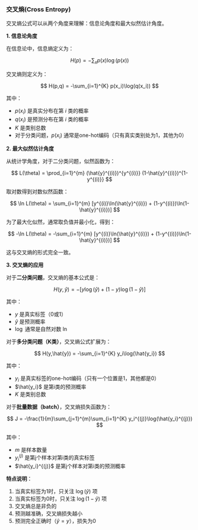 ### 交叉熵(Cross Entropy)


交叉熵公式可以从两个角度来理解：信息论角度和最大似然估计角度。

**1. 信息论角度**

在信息论中，信息熵定义为：

$$
H(p) = -\sum_x p(x)\log(p(x))
$$

交叉熵则定义为：

$$
H(p,q) = -\sum_{i=1}^{K} p(x_i)\log(q(x_i))
$$

其中：
- $p(x_i)$ 是真实分布在第 $i$ 类的概率
- $q(x_i)$ 是预测分布在第 $i$ 类的概率
- $K$ 是类别总数
- 对于分类问题，$p(x_i)$ 通常是one-hot编码（只有真实类别处为1，其他为0）

**2. 最大似然估计角度**

从统计学角度，对于二分类问题，似然函数为：

$$
L(\theta) = \prod_{i=1}^{m} (\hat{y}^{(i)})^{y^{(i)}} (1-\hat{y}^{(i)})^{1-y^{(i)}}
$$

取对数得到对数似然函数：

$$
\ln L(\theta) = \sum_{i=1}^{m} [y^{(i)}\ln(\hat{y}^{(i)}) + (1-y^{(i)})\ln(1-\hat{y}^{(i)})]
$$

为了最大化似然，通常取负值并最小化，得到：

$$
-\ln L(\theta) = -\sum_{i=1}^{m} [y^{(i)}\ln(\hat{y}^{(i)}) + (1-y^{(i)})\ln(1-\hat{y}^{(i)})]
$$

这与交叉熵的形式完全一致。

**3. 交叉熵的应用**

对于**二分类问题**，交叉熵的基本公式是：

$$
H(y,\hat{y}) = -[y\log(\hat{y}) + (1-y)\log(1-\hat{y})]
$$

其中：
- $y$ 是真实标签（0或1）
- $\hat{y}$ 是预测概率
- $\log$ 通常是自然对数 $\ln$

对于**多分类问题（K类）**，交叉熵公式扩展为：

$$
H(y,\hat{y}) = -\sum_{i=1}^{K} y_i\log(\hat{y_i})
$$

其中：
- $y_i$ 是真实标签的one-hot编码（只有一个位置是1，其他都是0）
- $\hat{y_i}$ 是第i类的预测概率
- $K$ 是类别总数

对于**批量数据（batch）**，交叉熵损失函数为：

$$
J = -\frac{1}{m}\sum_{j=1}^{m}\sum_{i=1}^{K} y_i^{(j)}\log(\hat{y_i}^{(j)})
$$

其中：
- $m$ 是样本数量
- $y_i^{(j)}$ 是第j个样本对第i类的真实标签
- $\hat{y_i}^{(j)}$ 是第j个样本对第i类的预测概率

**特点说明**：
1. 当真实标签为1时，只关注 $\log(\hat{y})$ 项
2. 当真实标签为0时，只关注 $\log(1-\hat{y})$ 项
3. 交叉熵总是非负的
4. 预测越准确，交叉熵损失越小
5. 预测完全正确时（$\hat{y}=y$），损失为0
